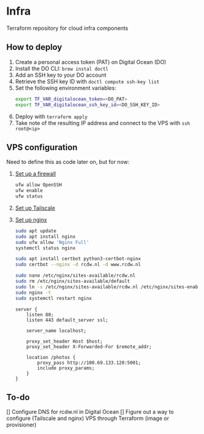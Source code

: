# Infra

Terraform repository for cloud infra components

## How to deploy

1. Create a personal access token (PAT) on Digital Ocean (DO)
2. Install the DO CLI: `brew instal doctl`
3. Add an SSH key to your DO account
4. Retrieve the SSH key ID with `doctl compute ssh-key list`
5. Set the following environment variables:
    ```bash
    export TF_VAR_digitalocean_token=<DO_PAT>
    export TF_VAR_digitalocean_ssh_key_id=<DO_SSH_KEY_ID>
    ```
6. Deploy with `terraform apply`
7. Take note of the resulting IP address and connect to the VPS with `ssh root@<ip>`

## VPS configuration

Need to define this as code later on, but for now:

1. [Set up a firewall](https://www.digitalocean.com/community/tutorials/initial-server-setup-with-ubuntu-22-04)
    ```bash
    ufw allow OpenSSH
    ufw enable
    ufw status
    ```
2. [Set up Tailscale](https://tailscale.com/kb/1275/install-ubuntu-2304)
3. [Set up nginx](https://www.digitalocean.com/community/tutorials/how-to-configure-nginx-as-a-reverse-proxy-on-ubuntu-22-04)
    ```bash
    sudo apt update
    sudo apt install nginx
    sudo ufw allow 'Nginx Full'
    systemctl status nginx

    sudo apt install certbot python3-certbot-nginx
    sudo certbot --nginx -d rcdw.nl -d www.rcdw.nl

    sudo nano /etc/nginx/sites-available/rcdw.nl
    sudo rm /etc/nginx/sites-available/default
    sudo ln -s /etc/nginx/sites-available/rcdw.nl /etc/nginx/sites-enabled/
    sudo nginx -t
    sudo systemctl restart nginx
    ```

    ```nginx
    server {
        listen 80;
        listen 443 default_server ssl;

        server_name localhost;

        proxy_set_header Host $host;
        proxy_set_header X-Forwarded-For $remote_addr;

        location /photos {
            proxy_pass http://100.69.133.120:5001;
            include proxy_params;
        }
    }
    ```

## To-do
[] Configure DNS for rcdw.nl in Digital Ocean
[] Figure out a way to configure (Tailscale and nginx) VPS through Terraform (image or provisioner)